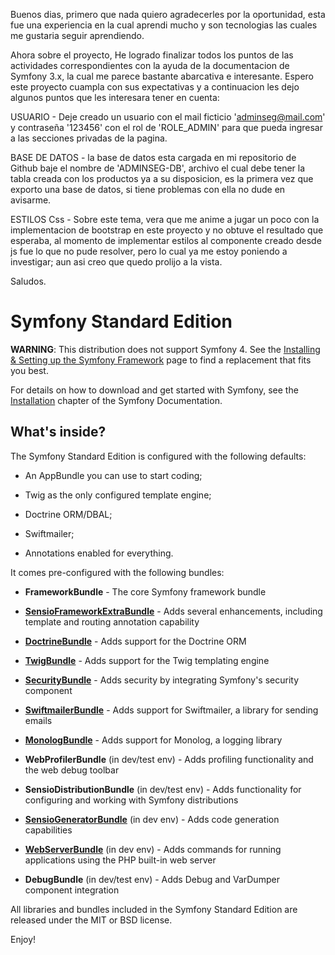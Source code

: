 Buenos dias,
primero que nada quiero agradecerles por la oportunidad, 
esta fue una experiencia en la cual aprendi mucho y son tecnologias las cuales me gustaria seguir aprendiendo.

Ahora sobre el proyecto,
He logrado finalizar todos los puntos de las actividades correspondientes con la ayuda de la documentacion de Symfony 3.x,
la cual me parece bastante abarcativa e interesante. Espero este proyecto cuampla con sus expectativas y a continuacion
les dejo algunos puntos que les interesara tener en cuenta:

USUARIO -
Deje creado un usuario con el mail ficticio 'adminseg@mail.com' y contraseña '123456'
con el rol de 'ROLE_ADMIN' para que pueda ingresar a las secciones privadas de la pagina.

BASE DE DATOS -
la base de datos esta cargada en mi repositorio de Github baje el nombre de 'ADMINSEG-DB',
archivo el cual debe tener la tabla creada con los productos ya a su disposicion,
es la primera vez que exporto una base de datos, si tiene problemas con ella no dude en avisarme.

ESTILOS Css -
Sobre este tema, vera que me anime a jugar un poco con la implementacion de bootstrap en este proyecto
y no obtuve el resultado que esperaba, al momento de implementar estilos al componente creado desde js 
fue lo que no pude resolver, pero lo cual ya me estoy poniendo a investigar;
aun asi creo que quedo prolijo a la vista.


Saludos.



Symfony Standard Edition
========================

**WARNING**: This distribution does not support Symfony 4. See the
[Installing & Setting up the Symfony Framework][15] page to find a replacement
that fits you best.

For details on how to download and get started with Symfony, see the
[Installation][1] chapter of the Symfony Documentation.

What's inside?
--------------

The Symfony Standard Edition is configured with the following defaults:

  * An AppBundle you can use to start coding;

  * Twig as the only configured template engine;

  * Doctrine ORM/DBAL;

  * Swiftmailer;

  * Annotations enabled for everything.

It comes pre-configured with the following bundles:

  * **FrameworkBundle** - The core Symfony framework bundle

  * [**SensioFrameworkExtraBundle**][6] - Adds several enhancements, including
    template and routing annotation capability

  * [**DoctrineBundle**][7] - Adds support for the Doctrine ORM

  * [**TwigBundle**][8] - Adds support for the Twig templating engine

  * [**SecurityBundle**][9] - Adds security by integrating Symfony's security
    component

  * [**SwiftmailerBundle**][10] - Adds support for Swiftmailer, a library for
    sending emails

  * [**MonologBundle**][11] - Adds support for Monolog, a logging library

  * **WebProfilerBundle** (in dev/test env) - Adds profiling functionality and
    the web debug toolbar

  * **SensioDistributionBundle** (in dev/test env) - Adds functionality for
    configuring and working with Symfony distributions

  * [**SensioGeneratorBundle**][13] (in dev env) - Adds code generation
    capabilities

  * [**WebServerBundle**][14] (in dev env) - Adds commands for running applications
    using the PHP built-in web server

  * **DebugBundle** (in dev/test env) - Adds Debug and VarDumper component
    integration

All libraries and bundles included in the Symfony Standard Edition are
released under the MIT or BSD license.

Enjoy!

[1]:  https://symfony.com/doc/3.4/setup.html
[6]:  https://symfony.com/doc/current/bundles/SensioFrameworkExtraBundle/index.html
[7]:  https://symfony.com/doc/3.4/doctrine.html
[8]:  https://symfony.com/doc/3.4/templating.html
[9]:  https://symfony.com/doc/3.4/security.html
[10]: https://symfony.com/doc/3.4/email.html
[11]: https://symfony.com/doc/3.4/logging.html
[13]: https://symfony.com/doc/current/bundles/SensioGeneratorBundle/index.html
[14]: https://symfony.com/doc/current/setup/built_in_web_server.html
[15]: https://symfony.com/doc/current/setup.html
